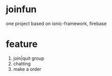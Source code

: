 # joinfun
one project based on ionic-framework, firebase 
# feature
1. join|quit group
2. chatting
3. make a order
